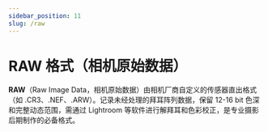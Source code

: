```yaml
---
sidebar_position: 11
slug: /raw
---
```


# RAW 格式（相机原始数据）

**RAW**（Raw Image Data，相机原始数据）由相机厂商自定义的传感器直出格式（如 .CR3、.NEF、.ARW）。记录未经处理的拜耳阵列数据，保留 12-16 bit 色深和完整动态范围，需通过 Lightroom 等软件进行解拜耳和色彩校正，是专业摄影后期制作的必备格式。

